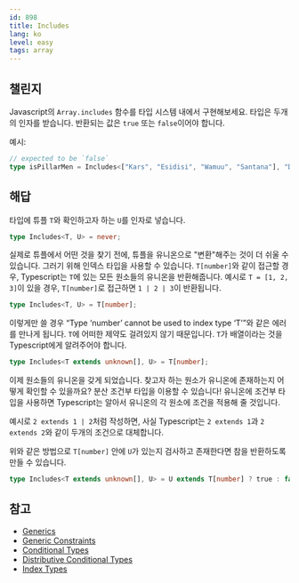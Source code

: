 ```yaml
---
id: 898
title: Includes
lang: ko
level: easy
tags: array
---
```


## 챌린지

Javascript의 `Array.includes` 함수를 타입 시스템 내에서 구현해보세요.
타입은 두개의 인자를 받습니다.
반환되는 값은 `true` 또는 `false`이어야 합니다.

예시:

```typescript
// expected to be `false`
type isPillarMen = Includes<["Kars", "Esidisi", "Wamuu", "Santana"], "Dio">;
```

## 해답

타입에 튜플 `T`와 확인하고자 하는 `U`를 인자로 넣습니다.

```typescript
type Includes<T, U> = never;
```

실제로 튜플에서 어떤 것을 찾기 전에, 튜플을 유니온으로 "변환"해주는 것이 더 쉬울 수 있습니다.
그러기 위해 인덱스 타입을 사용할 수 있습니다.
`T[number]`와 같이 접근할 경우, Typescript는 `T`에 있는 모든 원소들의 유니온을 반환해줍니다.
예시로 `T = [1, 2, 3]`이 있을 경우, `T[number]`로 접근하면 `1 | 2 | 3`이 반환됩니다.

```typescript
type Includes<T, U> = T[number];
```

이렇게만 쓸 경우 “Type ‘number’ cannot be used to index type ‘T’”와 같은 에러를 만나게 됩니다.
`T`에 어떠한 제약도 걸려있지 않기 때문입니다.
`T`가 배열이라는 것을 Typescript에게 알려주어야 합니다.

```typescript
type Includes<T extends unknown[], U> = T[number];
```

이제 원소들의 유니온을 갖게 되었습니다.
찾고자 하는 원소가 유니온에 존재하는지 어떻게 확인할 수 있을까요?
분산 조건부 타입을 이용할 수 있습니다!
유니온에 조건부 타입을 사용하면 Typescript는 알아서 유니온의 각 원소에 조건을 적용해 줄 것입니다.

예시로 `2 extends 1 | 2`처럼 작성하면, 사실 Typescript는 `2 extends 1`과 `2 extends 2`와 같이 두개의 조건으로 대체합니다.

위와 같은 방법으로 `T[number]` 안에 `U`가 있는지 검사하고 존재한다면 참을 반환하도록 만들 수 있습니다.

```typescript
type Includes<T extends unknown[], U> = U extends T[number] ? true : false;
```

## 참고

- [Generics](https://www.typescriptlang.org/docs/handbook/2/generics.html)
- [Generic Constraints](https://www.typescriptlang.org/docs/handbook/2/generics.html#generic-constraints)
- [Conditional Types](https://www.typescriptlang.org/docs/handbook/2/conditional-types.html)
- [Distributive Conditional Types](https://www.typescriptlang.org/docs/handbook/2/conditional-types.html#distributive-conditional-types)
- [Index Types](https://www.typescriptlang.org/docs/handbook/2/indexed-access-types.html)
